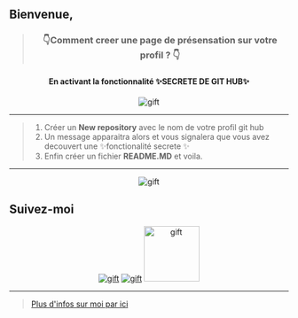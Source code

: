 
## Bienvenue,
> <h3 align="center">👇Comment creer une page de présensation sur votre profil ? 👇<h3>
  <h4 align="center">En activant la fonctionnalité <strong>✨SECRETE DE GIT HUB✨</strong></h4>

<p align="center">
<img src="https://media.giphy.com/media/QvSqKdU7PCRTaKQkNX/giphy.gif" alt="gift">
  <link rel="icon" href="animated_favicon.gif" type="image/gif">
</p>

***

> 1. Créer un **New repository** avec le nom de votre profil git hub
> 2. Un message apparaitra alors et vous signalera que vous avez decouvert une ✨fonctionalité secrete ✨
> 3. Enfin créer un fichier **README.MD** et voila.

***
<p align="center">
<img src="https://media.giphy.com/media/z1HJbQX5J33aEqxREi/giphy.gif" alt="gift">
</p>

## Suivez-moi 
<p align="center">
<a href="https://www.facebook.com/rismo.fr/">
<img src="https://files.softicons.com/download/social-media-icons/social-media-buttons-by-hakan-ertan/png/66x66/facebook.png" alt="gift"></a>
<a href="https://www.linkedin.com/in/m-s-91700619b">
<img src="https://files.softicons.com/download/social-media-icons/social-media-buttons-by-hakan-ertan/png/66x66/linkedin.png" alt="gift"></a>
<a href="https://rismo.fr">
<img src="https://rismo.fr/img/app.png" width="100px" alt="gift"></a> 
</p>

***

> [Plus d'infos sur moi par ici ](https://rismo.fr)
